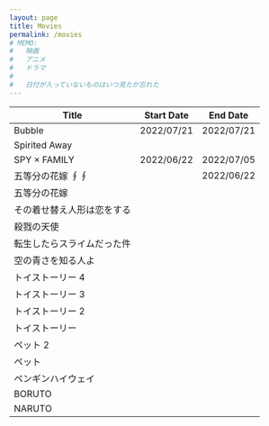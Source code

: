 ```yaml
---
layout: page
title: Movies
permalink: /movies
# MEMO:
#   映画
#   アニメ
#   ドラマ
#
#   日付が入っていないものはいつ見たか忘れた
---
```


| Title | Start Date | End Date |
| --- | :---: | :---: |
| Bubble | 2022/07/21 | 2022/07/21 |
| Spirited Away | | |
| SPY × FAMILY | 2022/06/22 | 2022/07/05 |
| 五等分の花嫁 ∮∮ | | 2022/06/22 |
| 五等分の花嫁 |
| その着せ替え人形は恋をする |
| 殺戮の天使 |
| 転生したらスライムだった件 |
| 空の青さを知る人よ |
| トイストーリー 4 |
| トイストーリー 3 |
| トイストーリー 2 |
| トイストーリー  |
| ペット 2 |
| ペット |
| ペンギンハイウェイ |
| BORUTO |
| NARUTO |